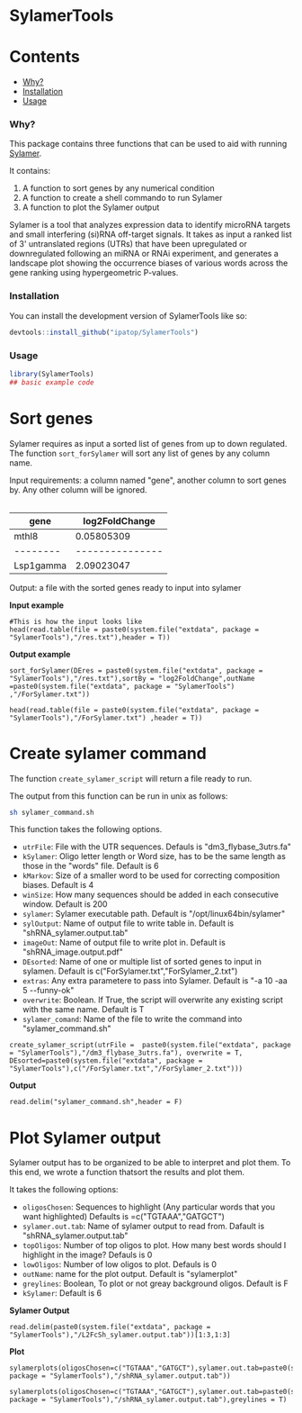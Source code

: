
# SylamerTools

<!-- badges: start -->
<!-- badges: end -->

Contents
========

 * [Why?](#why)
 * [Installation](#installation)
 * [Usage](#usage)
 
### Why?

This package contains three functions that can be used to aid with running [Sylamer](https://github.com/micans/sylamer).

It contains:

1. A function to sort genes by any numerical condition
2. A function to create a shell commando to run Sylamer
3. A function to plot the Sylamer output

Sylamer is a tool that analyzes expression data to identify microRNA targets and small interfering (si)RNA off-target signals. It takes as input a ranked list of 3' untranslated regions (UTRs) that have been upregulated or downregulated following an miRNA or RNAi experiment, and generates a landscape plot showing the occurrence biases of various words across the gene ranking using hypergeometric P-values. 

### Installation

You can install the development version of SylamerTools like so:

``` r
devtools::install_github("ipatop/SylamerTools")
```

### Usage


``` r
library(SylamerTools)
## basic example code
```
# Sort genes 

Sylamer requires as input a sorted list of genes from up to down regulated. The function `sort_forSylamer` will sort any list of genes by any column name. 

Input requirements: a column named "gene", another column to sort genes by. Any other column will be ignored.

<table>

gene      |  log2FoldChange |
--------  | --------------- | 
mthl8     | 0.05805309      |	
--------  | --------------- | 
Lsp1gamma | 2.09023047      |	

</table>

Output: a file with the sorted genes ready to input into sylamer

**Input example**
```{r}
#This is how the input looks like
head(read.table(file = paste0(system.file("extdata", package = "SylamerTools"),"/res.txt"),header = T))
```
**Output example**

```{r}
sort_forSylamer(DEres = paste0(system.file("extdata", package = "SylamerTools"),"/res.txt"),sortBy = "log2FoldChange",outName =paste0(system.file("extdata", package = "SylamerTools") ,"/ForSylamer.txt"))

head(read.table(file = paste0(system.file("extdata", package = "SylamerTools"),"/ForSylamer.txt") ,header = T))
```

# Create sylamer command

The function `create_sylamer_script` will return a file ready to run.

The output from this function can be run in unix as follows:

```sh
sh sylamer_command.sh
```

This function takes the following options.

+ `utrFile`: File with the UTR sequences. Defauls is "dm3_flybase_3utrs.fa"
+ `kSylamer`: Oligo letter length or Word size, has to be the same length as those in the "words" file. Default is 6
+ `kMarkov`: Size of a smaller word to be used for correcting composition biases. Default is 4
+ `winSize`: How many sequences should be added in each consecutive window. Default is 200
+ `sylamer`: Sylamer executable path. Default is "/opt/linux64bin/sylamer"
+ `sylOutput`: Name of output file to write table in. Default is "shRNA_sylamer.output.tab"
+ `imageOut`: Name of output file to write plot in. Default is "shRNA_image.output.pdf"
+ `DEsorted`: Name of one or multiple list of sorted genes to input in sylamen. Default is c("ForSylamer.txt","ForSylamer_2.txt")
+ `extras`: Any extra parametere to pass into Sylamer. Default is "-a 10 -aa 5 --funny-ok"
+ `overwrite`: Boolean. If True, the script will overwrite any existing script with the same name. Default is T
+ `sylamer_comand`: Name of the file to write the command into "sylamer_command.sh"

```{r}
create_sylamer_script(utrFile =  paste0(system.file("extdata", package = "SylamerTools"),"/dm3_flybase_3utrs.fa"), overwrite = T, DEsorted=paste0(system.file("extdata", package = "SylamerTools"),c("/ForSylamer.txt","/ForSylamer_2.txt")))
```

**Output**

```{r}
read.delim("sylamer_command.sh",header = F)
```

# Plot Sylamer output

Sylamer output has to be organized to be able to interpret and plot them. To this end, we wrote a function thatsort the results and plot them. 

It takes the following options:

+ `oligosChosen`: Sequences to highlight (Any particular words that you want highlighted) Defaults is =c("TGTAAA","GATGCT")
+ `sylamer.out.tab`: Name of sylamer output to read from. Dafault is "shRNA_sylamer.output.tab"
+ `topOligos`: Number of top oligos to plot. How many best words should I highlight in the image? Defauls is 0
+ `lowOligos`: Number of low oligos to plot. Defauls is 0
+ `outName`: name for the plot output. Default is "sylamerplot"
+ `greylines`: Boolean, To plot or not greay background oligos. Default is F
+ `kSylamer`: Default is 6

**Sylamer Output**

```{r}
read.delim(paste0(system.file("extdata", package = "SylamerTools"),"/L2FcSh_sylamer.output.tab"))[1:3,1:3]
```
**Plot**

```{r}
sylamerplots(oligosChosen=c("TGTAAA","GATGCT"),sylamer.out.tab=paste0(system.file("extdata", package = "SylamerTools"),"/shRNA_sylamer.output.tab"))
```
```{r}
sylamerplots(oligosChosen=c("TGTAAA","GATGCT"),sylamer.out.tab=paste0(system.file("extdata", package = "SylamerTools"),"/shRNA_sylamer.output.tab"),greylines = T)
```

